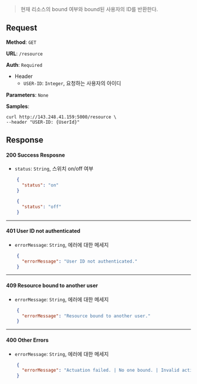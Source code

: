 > 현재 리소스의 bound 여부와 bound된 사용자의 ID를 반환한다. 

## Request

**Method**: `GET`

**URL**: `/resource`

**Auth**: `Required`

* Header
  * `USER-ID`: `Integer`, 요청하는 사용자의 아이디

**Parameters**: `None`

**Samples**:
```
curl http://143.248.41.159:5000/resource \
--header "USER-ID: {UserId}"
```

## Response

#### 200 Success Resposne
* `status`: `String`, 스위치 on/off 여부
```json
    {
      "status": "on"
    }
```
```json
    {
      "status": "off"
    }
```
***
#### 401 User ID not authenticated
* `errorMessage`: `String`, 에러에 대한 메세지
```json
    {
      "errorMessage": "User ID not authenticated."
    }
```
***
#### 409 Resource bound to another user
* `errorMessage`: `String`, 에러에 대한 메세지
```json
    {
      "errorMessage": "Resource bound to another user."
    }
```
***
#### 400 Other Errors
* `errorMessage`: `String`, 에러에 대한 메세지
```json
    {
      "errorMessage": "Actuation failed. | No one bound. | Invalid action."
    }
```